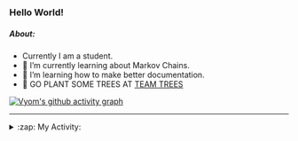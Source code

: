 ### Hello World!

##### About:
- Currently I am a student.
- 🌱 I’m currently learning about Markov Chains.
- 🌱 I’m learning how to make better documentation.
- 🌱 GO PLANT SOME TREES AT [TEAM TREES](https://teamtrees.org/)

[![Vyom's github activity graph](https://activity-graph.herokuapp.com/graph?username=Vyvy-vi)](https://github.com/ashutosh00710/github-readme-activity-graph)

---
<details>
  <summary>:zap: My Activity:</summary>
  
<!--START_SECTION:waka-->
![Code Time](http://img.shields.io/badge/Code%20Time-798%20hrs%2036%20mins-blue)

**I'm a Night 🦉** 

```text
🌞 Morning    72 commits     ██░░░░░░░░░░░░░░░░░░░░░░░   8.87% 
🌆 Daytime    195 commits    ██████░░░░░░░░░░░░░░░░░░░   24.01% 
🌃 Evening    274 commits    ████████░░░░░░░░░░░░░░░░░   33.74% 
🌙 Night      271 commits    ████████░░░░░░░░░░░░░░░░░   33.37%

```
📅 **I'm Most Productive on Sunday** 

```text
Monday       78 commits     ██░░░░░░░░░░░░░░░░░░░░░░░   9.61% 
Tuesday      137 commits    ████░░░░░░░░░░░░░░░░░░░░░   16.87% 
Wednesday    129 commits    ████░░░░░░░░░░░░░░░░░░░░░   15.89% 
Thursday     109 commits    ███░░░░░░░░░░░░░░░░░░░░░░   13.42% 
Friday       107 commits    ███░░░░░░░░░░░░░░░░░░░░░░   13.18% 
Saturday     88 commits     ██░░░░░░░░░░░░░░░░░░░░░░░   10.84% 
Sunday       164 commits    █████░░░░░░░░░░░░░░░░░░░░   20.2%

```


📊 **This Week I Spent My Time On** 

```text
🔥 Editors: 
VS Code                  1 hr 47 mins        █████████████████████░░░░   87.23% 
Vim                      15 mins             ███░░░░░░░░░░░░░░░░░░░░░░   12.77%

🐱‍💻 Projects: 
CSF                      1 hr 44 mins        █████████████████████░░░░   85.41% 
Unknown Project          14 mins             ███░░░░░░░░░░░░░░░░░░░░░░   11.99% 
Quiz-bot                 1 min               ░░░░░░░░░░░░░░░░░░░░░░░░░   1.55% 
praise                   0 secs              ░░░░░░░░░░░░░░░░░░░░░░░░░   0.79% 
file-utils               0 secs              ░░░░░░░░░░░░░░░░░░░░░░░░░   0.27%

```


 Last Updated on 30/05/2022 17:08:54 UTC
<!--END_SECTION:waka-->
</details>

